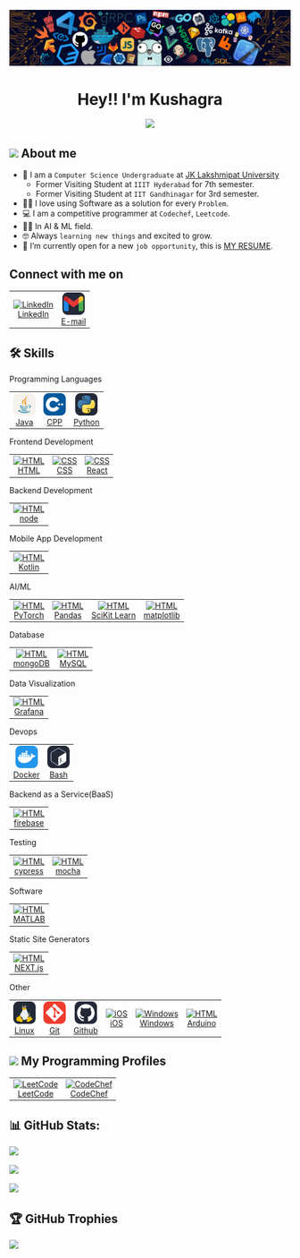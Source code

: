 ![Header](./src/encabezamiento.png)

<h1 align="center">Hey!! I'm Kushagra</h1>
<p align="center">
  <a href="https://github.com/DenverCoder1/readme-typing-svg"><img src="https://readme-typing-svg.herokuapp.com?font=Time+New+Roman&color=%23C8BE25&size=25&center=true&vCenter=true&width=600&height=100&lines=Computer+Science+Student;Always+trying+new+stuff!!;Love+Coding;MERN+Stack"></a>
</p>


## <picture><img src = "https://github.com/7oSkaaa/7oSkaaa/blob/main/Images/about_me.gif?raw=true" width = 30px></picture> About me

- :school: I am a `Computer Science Undergraduate` at [JK Lakshmipat University](https://jklu.edu.in/)
	- Former Visiting Student at `IIIT Hyderabad` for 7th semester.
	- Former Visiting Student at `IIT Gandhinagar` for 3rd semester.
- :technologist: I love using Software as a solution for every `Problem`.
- :computer: I am a competitive programmer at `Codechef`, `Leetcode`.
- :student: In AI & ML field.
- :nerd_face: Always `learning new things` and excited to grow.
- :thinking: I’m currently open for a new `job opportunity`, this is [MY RESUME](./src/Kushagra_Gupta_Resume.pdf).

## Connect with me on

<table>
	<td align="center">
		<a href="https://www.linkedin.com/in/spybeast/" target="_blank" rel="noreferrer">
			<img src="https://raw.githubusercontent.com/maurodesouza/profile-readme-generator/master/src/assets/icons/social/linkedin/default.svg" alt="LinkedIn" width="40" height="40"/>
			<br/>LinkedIn
		</a>
	</td>
	<td align="center">
		<a href="mailto:kushagra7503@gmail.com" target="_blank" rel="noreferrer">
			<img src="https://github.com/tandpfun/skill-icons/blob/main/icons/Gmail-Dark.svg" alt="Gmail" width="40" height="40"/>
			<br/>E-mail
		</a>
	</td>
</table>

## 🛠️ Skills

<table>
	Programming Languages
	<td align="center">
		<a href="" target="_blank" rel="noreferrer">
			<img src="https://github.com/tandpfun/skill-icons/blob/main/icons/Java-Light.svg" alt="Java" width="40" height="40"/>
			<br/>Java
		</a>
	</td>
	<td align="center">
		<a href="" target="_blank" rel="noreferrer">
			<img src="https://github.com/tandpfun/skill-icons/blob/main/icons/CPP.svg" alt="CPP" width="40" height="40"/>
			<br/>CPP
		</a>
	</td>
	<td align="center">
		<a href="" target="_blank" rel="noreferrer">
			<img src="https://github.com/tandpfun/skill-icons/blob/main/icons/Python-Dark.svg" alt="Python" width="40" height="40"/>
			<br/>Python
		</a>
	</td>
</table>

<table>
	Frontend Development
	<td align="center">
		<a href="" target="_blank" rel="noreferrer">
			<img src="https://cdn.jsdelivr.net/gh/devicons/devicon/icons/html5/html5-original.svg" alt="HTML" width="40" height="40"/>
			<br/>HTML
		</a>
	</td>
	<td align="center">
		<a href="" target="_blank" rel="noreferrer">
			<img src="https://cdn.jsdelivr.net/gh/devicons/devicon/icons/css3/css3-original.svg" alt="CSS" width="40" height="40"/>
			<br/>CSS
		</a>
	</td>
	<td align="center">
		<a href="" target="_blank" rel="noreferrer">
			<img src="https://cdn.jsdelivr.net/gh/devicons/devicon/icons/react/react-original.svg" alt="CSS" width="40" height="40"/>
			<br/>React
		</a>
	</td>
</table>

<table>
	Backend Development
	<td align="center">
		<a href="" target="_blank" rel="noreferrer">
			<img src="https://cdn.jsdelivr.net/gh/devicons/devicon/icons/nodejs/nodejs-original-wordmark.svg" alt="HTML" width="40" height="40"/>
			<br/>node
		</a>
	</td>
</table>

<table>
	Mobile App Development
	<td align="center">
		<a href="" target="_blank" rel="noreferrer">
			<img src="https://cdn.jsdelivr.net/gh/devicons/devicon/icons/kotlin/kotlin-original.svg" alt="HTML" width="40" height="40"/>
			<br/>Kotlin
		</a>
	</td>
</table>

<table>
	AI/ML
	<td align="center">
		<a href="" target="_blank" rel="noreferrer">
			<img src="https://cdn.jsdelivr.net/gh/devicons/devicon/icons/pytorch/pytorch-original.svg" alt="HTML" width="40" height="40"/>
			<br/>PyTorch
		</a>
	</td>
	<td align="center">
		<a href="" target="_blank" rel="noreferrer">
			<img src="https://cdn.jsdelivr.net/gh/devicons/devicon/icons/pandas/pandas-original.svg" alt="HTML" width="40" height="40"/>
			<br/>Pandas
		</a>
	</td>
	<td align="center">
		<a href="" target="_blank" rel="noreferrer">
			<img src="https://cdn.jsdelivr.net/gh/devicons/devicon/icons/scikitlearn/scikitlearn-original.svg" alt="HTML" width="40" height="40"/>
			<br/>SciKit Learn
		</a>
	</td>
	<td align="center">
		<a href="" target="_blank" rel="noreferrer">
			<img src="https://cdn.jsdelivr.net/gh/devicons/devicon/icons/matplotlib/matplotlib-original.svg" alt="HTML" width="40" height="40"/>
			<br/>matplotlib
		</a>
	</td>
</table>

<table>
	Database
	<td align="center">
		<a href="" target="_blank" rel="noreferrer">
			<img src="https://cdn.jsdelivr.net/gh/devicons/devicon/icons/mongodb/mongodb-original.svg" alt="HTML" width="40" height="40"/>
			<br/>mongoDB
		</a>
	</td>
	<td align="center">
		<a href="" target="_blank" rel="noreferrer">
			<img src="https://cdn.jsdelivr.net/gh/devicons/devicon/icons/mysql/mysql-original.svg" alt="HTML" width="40" height="40"/>
			<br/>MySQL
		</a>
	</td>
</table>

<table>
	Data Visualization
	<td align="center">
		<a href="" target="_blank" rel="noreferrer">
			<img src="https://cdn.jsdelivr.net/gh/devicons/devicon/icons/grafana/grafana-original.svg" alt="HTML" width="40" height="40"/>
			<br/>Grafana
		</a>
	</td>
</table>

<table>
	Devops
	<td align="center">
		<a href="" target="_blank" rel="noreferrer">
			<img src="https://github.com/tandpfun/skill-icons/blob/main/icons/Docker.svg" alt="Docker" width="40" height="40"/>
			<br/>Docker
		</a>
	</td>
	<td align="center">
		<a href="" target="_blank" rel="noreferrer">
			<img src="https://github.com/tandpfun/skill-icons/blob/main/icons/Bash-Dark.svg" alt="Bash" width="40" height="40"/>
			<br/>Bash
		</a>
	</td>
</table>

<table>
	Backend as a Service(BaaS)
	<td align="center">
		<a href="" target="_blank" rel="noreferrer">
			<img src="https://cdn.jsdelivr.net/gh/devicons/devicon/icons/firebase/firebase-original.svg" alt="HTML" width="40" height="40"/>
			<br/>firebase
		</a>
	</td>
</table>

<table>
	Testing
	<td align="center">
		<a href="" target="_blank" rel="noreferrer">
			<img src="https://cdn.jsdelivr.net/gh/devicons/devicon/icons/cypressio/cypressio-original.svg" alt="HTML" width="40" height="40"/>
			<br/>cypress
		</a>
	</td>
	<td align="center">
		<a href="" target="_blank" rel="noreferrer">
			<img src="https://cdn.jsdelivr.net/gh/devicons/devicon/icons/mocha/mocha-original.svg" alt="HTML" width="40" height="40"/>
			<br/>mocha
		</a>
	</td>
</table>

<table>
	Software
	<td align="center">
		<a href="" target="_blank" rel="noreferrer">
			<img src="https://cdn.jsdelivr.net/gh/devicons/devicon/icons/matlab/matlab-original.svg" alt="HTML" width="40" height="40"/>
			<br/>MATLAB
		</a>
	</td>
</table>

<table>
	Static Site Generators
	<td align="center">
		<a href="" target="_blank" rel="noreferrer">
			<img src="https://cdn.jsdelivr.net/gh/devicons/devicon/icons/nextjs/nextjs-original.svg" alt="HTML" width="40" height="40"/>
			<br/>NEXT.js
		</a>
	</td>
</table>

<table>
	Other
	<td align="center">
		<a href="" target="_blank" rel="noreferrer">
			<img src="https://github.com/tandpfun/skill-icons/blob/main/icons/Linux-Dark.svg" alt="Linux" width="40" height="40"/>
			<br/>Linux
		</a>
	</td>
	<td align="center">
		<a href="" target="_blank" rel="noreferrer">
			<img src="https://github.com/tandpfun/skill-icons/blob/main/icons/Git.svg" alt="Git" width="40" height="40"/>
			<br/>Git
		</a>
	</td>
	<td align="center">
		<a href="" target="_blank" rel="noreferrer">
			<img src="https://github.com/tandpfun/skill-icons/blob/main/icons/Github-Dark.svg" alt="Github" width="40" height="40"/>
			<br/>Github
		</a>
	</td>
	<td align="center">
		<a href="" target="_blank" rel="noreferrer">
			<img src="https://github.com/tandpfun/skill-icons/blob/main/icons/Apple-Dark.svg" alt="iOS" width="40" height="40"/>
			<br/>iOS
		</a>
	</td>
	<td align="center">
		<a href="" target="_blank" rel="noreferrer">
			<img src="https://github.com/tandpfun/skill-icons/blob/main/icons/Windows-Dark.svg" alt="Windows" width="40" height="40"/>
			<br/>Windows
		</a>
	</td>
	<td align="center">
		<a href="" target="_blank" rel="noreferrer">
			<img src="" alt="HTML" width="40" height="40"/>
			<br/>Arduino
		</a>
	</td>
</table>

## <picture> <img src="https://github.com/7oSkaaa/7oSkaaa/blob/main/Images/competitive_programming_profile.png?raw=true" width=40> </picture> My Programming Profiles

<table>
	<td align="center">
		<a href="https://leetcode.com/kushagra7503/" target="_blank" rel="noreferrer">
			<img src="https://img.icons8.com/external-tal-revivo-shadow-tal-revivo/50/000000/external-level-up-your-coding-skills-and-quickly-land-a-job-logo-shadow-tal-revivo.png" alt="LeetCode" width="40" height="40"/>
			<br/>LeetCode
		</a>
	</td>
	<td align="center">
		<a href="https://www.codechef.com/users/jk21024" target="_blank" rel="noreferrer">
			<img src="https://img.icons8.com/color/50/000000/codechef.png" alt="CodeChef" width="40" height="40"/>
			<br/>CodeChef
		</a>
	</td>
<!-- 	<td align="center">
		<a href="https://www.codingame.com/profile/ee6cf58c6b509e7edb8f1935d5a7ac049118445" target="_blank" rel="noreferrer">
			<img src="https://i.ibb.co/1MRppTC/codingame-1.png" alt="CodingGame" width="40" height="40"/>
			<br/>CodingGame
		</a>
	</td> -->
</table>

## 📊 GitHub Stats:
![](https://github-readme-stats.vercel.app/api?username=SpyBeast07&theme=dark&hide_border=false&include_all_commits=false&count_private=false)<br/>

![](https://github-readme-stats.vercel.app/api/top-langs/?username=SpyBeast07&theme=dark&hide_border=false&include_all_commits=false&count_private=false&layout=compact)

![](https://github-readme-streak-stats.herokuapp.com/?user=SpyBeast07&theme=dark&hide_border=false)<br/>

## 🏆 GitHub Trophies
![](https://github-profile-trophy.vercel.app/?username=SpyBeast07&theme=radical&no-frame=false&no-bg=true&margin-w=4)
